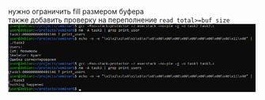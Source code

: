 нужно ограничить fill размером буфера  
также добавить проверку на переполнение ```read_total>=buf_size```
![img.png](img.png)